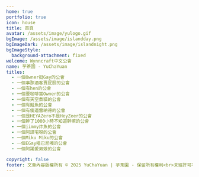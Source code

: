 ```yaml
---
home: true
portfolio: true
icon: house
title: 首頁
avatar: /assets/image/yulogo.gif
bgImage: /assets/image/islandday.png
bgImageDark: /assets/image/islandnight.png
bgImageStyle:
  background-attachment: fixed
welcome: Wynncraft中文公會
name: 芋茶園 - YuChaYuan
titles:
  - 一個Owner挺Gay的公會
  - 一個事那酒客賣屁股的公會
  - 一個有hen的公會
  - 一個要咖啡當Owner的公會
  - 一個有天空煮貓的公會
  - 一個有鮭魚的公會
  - 一個有傻逼雷納德的公會
  - 一個是HEYAZero不是HeyZeer的公會
  - 一個幹了1000小時不知道幹嘛的公會
  - 一個jimmy炸魚的公會
  - 一個阿謀宅呀的公會
  - 一個Miku Miku的公會
  - 一個EGay唱巴尼嘎的公會
  - 一個阿諾愛男娘的公會

copyright: false
footer: 文章內容版權所有 © 2025 YuChaYuan | 芋茶園 - 保留所有權利<br>未經許可不得轉載或使用本站文章內容<br>MIT Licensed | Copyright © 2019-present Mr.Hope
---
```

